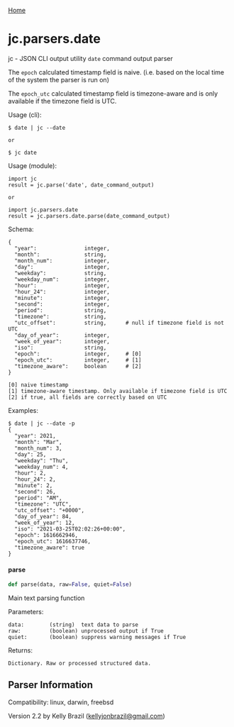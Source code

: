 [Home](https://kellyjonbrazil.github.io/jc/)
<a id="jc.parsers.date"></a>

# jc.parsers.date

jc - JSON CLI output utility `date` command output parser

The `epoch` calculated timestamp field is naive. (i.e. based on the local
time of the system the parser is run on)

The `epoch_utc` calculated timestamp field is timezone-aware and is only
available if the timezone field is UTC.

Usage (cli):

    $ date | jc --date

    or

    $ jc date

Usage (module):

    import jc
    result = jc.parse('date', date_command_output)

    or

    import jc.parsers.date
    result = jc.parsers.date.parse(date_command_output)

Schema:

    {
      "year":               integer,
      "month":              string,
      "month_num":          integer,
      "day":                integer,
      "weekday":            string,
      "weekday_num":        integer,
      "hour":               integer,
      "hour_24":            integer,
      "minute":             integer,
      "second":             integer,
      "period":             string,
      "timezone":           string,
      "utc_offset":         string,      # null if timezone field is not UTC
      "day_of_year":        integer,
      "week_of_year":       integer,
      "iso":                string,
      "epoch":              integer,     # [0]
      "epoch_utc":          integer,     # [1]
      "timezone_aware":     boolean      # [2]
    }

    [0] naive timestamp
    [1] timezone-aware timestamp. Only available if timezone field is UTC
    [2] if true, all fields are correctly based on UTC

Examples:

    $ date | jc --date -p
    {
      "year": 2021,
      "month": "Mar",
      "month_num": 3,
      "day": 25,
      "weekday": "Thu",
      "weekday_num": 4,
      "hour": 2,
      "hour_24": 2,
      "minute": 2,
      "second": 26,
      "period": "AM",
      "timezone": "UTC",
      "utc_offset": "+0000",
      "day_of_year": 84,
      "week_of_year": 12,
      "iso": "2021-03-25T02:02:26+00:00",
      "epoch": 1616662946,
      "epoch_utc": 1616637746,
      "timezone_aware": true
    }

<a id="jc.parsers.date.parse"></a>

#### parse

```python
def parse(data, raw=False, quiet=False)
```

Main text parsing function

Parameters:

    data:        (string)  text data to parse
    raw:         (boolean) unprocessed output if True
    quiet:       (boolean) suppress warning messages if True

Returns:

    Dictionary. Raw or processed structured data.

## Parser Information
Compatibility:  linux, darwin, freebsd

Version 2.2 by Kelly Brazil (kellyjonbrazil@gmail.com)
